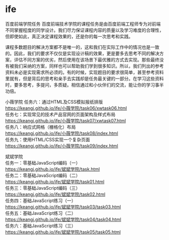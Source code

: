 # ife
百度前端学院任务
百度前端技术学院的课程任务是由百度前端工程师专为对前端不同掌握程度的同学设计。我们尽力保证课程内容的质量以及学习难度的合理性，但即使如此，真正决定课程效果的，还是你的每一次思考和实践。

课程多数题目的解决方案都不是唯一的，这和我们在实际工作中的情况也是一致的。因此，我们的要求不仅仅是实现设计稿的效果，更是要多去思考不同的解决方案，评估不同方案的优劣，然后使用在该场景下最优雅的方式去实现。那些最终没有被我们采纳的方案，同样也可以帮助我们学到很多知识。所以，我们列出的参考资料未必是实现需求所必须的。有的时候，实现题目的要求很简单，甚至参考资料里就有，但是背后的思考和亲手去实践却是任务最关键的一部分。在学习这些资料时，要多思考，多提问，多质疑。相信通过和小伙伴们的交流，能让你的学习事半功倍。

小薇学院 任务六：通过HTML及CSS模拟报纸排版  
https://keangj.github.io/ife/小薇学院/task06/xwtask06.html  
任务七：实现常见的技术产品官网的页面架构及样式布局  
https://keangj.github.io/ife/小薇学院/task07/xwtask07.html  
任务八：响应式网格（栅格化）布局  
https://keangj.github.io/ife/小薇学院/task08/index.html  
任务九：使用HTML/CSS实现一个复杂页面  
https://keangj.github.io/ife/小薇学院/task09/index.html  
  
斌斌学院   
任务一：零基础JavaScript编码（一）  
https://keangj.github.io/ife/斌斌学院/task.html  
任务二：零基础JavaScript编码（二）  
https://keangj.github.io/ife/斌斌学院/task01.html  
任务三：零基础JavaScript编码（三）  
https://keangj.github.io/ife/斌斌学院/task02.html  
任务四：基础JavaScript练习（一）  
https://keangj.github.io/ife/斌斌学院/task03/task03.html  
任务五：基础JavaScript练习（二）  
https://keangj.github.io/ife/斌斌学院/task04/task04.html  
任务六：基础JavaScript练习（三）  
https://keangj.github.io/ife/斌斌学院/task05/task05.html  
